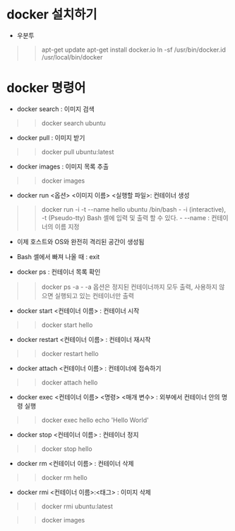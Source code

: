 # docker 설치하기
- 우분투
>> apt-get update
>> apt-get install docker.io
>> ln -sf /usr/bin/docker.id /usr/local/bin/docker

# docker 명령어
- docker search : 이미지 검색
>> docker search ubuntu

- docker pull : 이미지 받기
>> docker pull ubuntu:latest

- docker images : 이미지 목록 추출
>> docker images

- docker run <옵션> <이미지 이름> <실행할 파일>: 컨테이너 생성
>> docker run -i -t --name hello ubuntu /bin/bash
	- -i (interactive), -t (Pseudo-tty) Bash 셸에 입력 및 출력 할 수 있다.
	- --name : 컨테이너의 이름 지정

- 이제 호스트와 OS와 완전히 격리된 공간이 생성됨
- Bash 셸에서 빠져 나올 때 : exit 

- docker ps : 컨테이너 목록 확인
>> docker ps -a
	- -a 옵션은 정지된 컨테이너까지 모두 출력, 사용하지 않으면 실행되고 있는 컨테이너만 출력

- docker start <컨테이너 이름> : 컨테이너 시작
>> docker start hello

- docker restart <컨테이너 이름> : 컨테이너 재시작
>> docker restart hello

- docker attach <컨테이너 이름> : 컨테이너에 접속하기
>> docker attach hello

- docker exec  <컨테이너 이름> <명령> <매개 변수> : 외부에서 컨테이너 안의 명령 실행
>> docker exec hello echo 'Hello World'

- docker stop  <컨테이너 이름> : 컨테이너 정지
>> docker stop hello

- docker rm  <컨테이너 이름> : 컨테이너 삭제
>> docker rm hello

- docker rmi  <컨테이너 이름>:<태그> : 이미지 삭제
>> docker rmi ubuntu:latest

>> docker images
